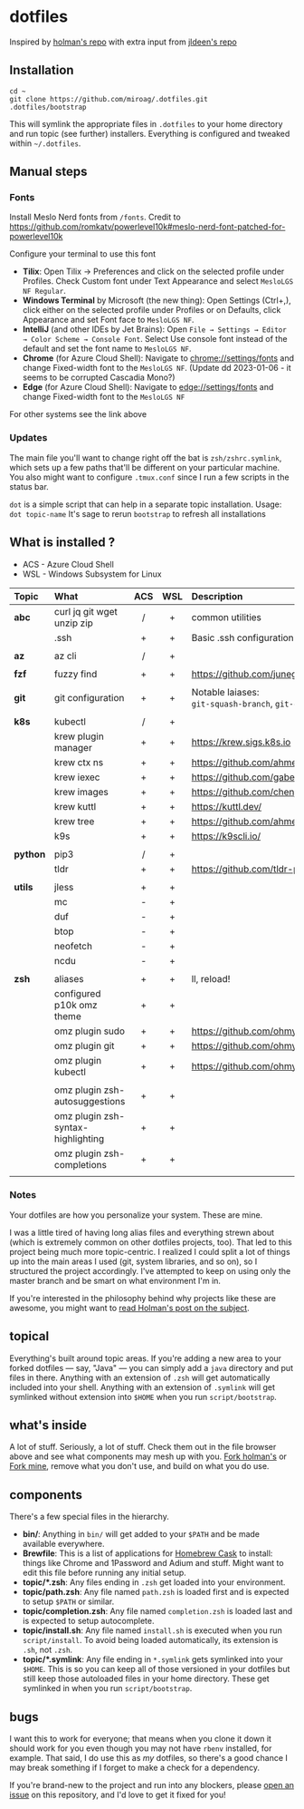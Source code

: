 # dotfiles
Inspired by [holman's repo](https://github.com/holman/dotfiles) with extra input from [jldeen's repo](https://github.com/jldeen/dotfiles)

## Installation
```shell
cd ~
git clone https://github.com/miroag/.dotfiles.git
.dotfiles/bootstrap
```

This will symlink the appropriate files in `.dotfiles` to your home directory and run topic (see further) installers.
Everything is configured and tweaked within `~/.dotfiles`.

## Manual steps
### Fonts
Install Meslo Nerd fonts from `/fonts`. Credit to https://github.com/romkatv/powerlevel10k#meslo-nerd-font-patched-for-powerlevel10k

Configure your terminal to use this font
- __Tilix__: Open Tilix → Preferences and click on the selected profile under Profiles.
Check Custom font under Text Appearance and select `MesloLGS NF Regular`.
- __Windows Terminal__ by Microsoft (the new thing): Open Settings (Ctrl+,),
click either on the selected profile under Profiles or on Defaults, click Appearance and set Font face to `MesloLGS NF`.
- __IntelliJ__ (and other IDEs by Jet Brains): Open `File → Settings → Editor → Color Scheme → Console Font`.
Select Use console font instead of the default and set the font name to `MesloLGS NF`.
- __Chrome__ (for Azure Cloud Shell):  Navigate to [chrome://settings/fonts](chrome://settings/fonts)
and change Fixed-width font to the `MesloLGS NF`. (Update dd 2023-01-06 - it seems to be corrupted Cascadia Mono?)
- __Edge__ (for Azure Cloud Shell):  Navigate to [edge://settings/fonts](edge://settings/fonts)
and change Fixed-width font to the `MesloLGS NF`

For other systems see the link above

### Updates

The main file you'll want to change right off the bat is `zsh/zshrc.symlink`,
which sets up a few paths that'll be different on your particular machine. You also might want to configure `.tmux.conf` since I run a few scripts in the status bar.

`dot` is a simple script that can help in a separate topic installation. Usage: `dot topic-name`
It's sage to rerun `bootstrap` to refresh all installations

## What is installed ?
- ACS - Azure Cloud Shell
- WSL - Windows Subsystem for Linux

| Topic      | What                               | ACS | WSL | Description                                                    |
|:-----------|:-----------------------------------|:---:|:---:|:---------------------------------------------------------------|
| **abc**    | curl jq git wget unzip zip         |  /  |  +  | common utilities                                               |
|            | .ssh                               |  +  |  +  | Basic .ssh configuration (no keys)                             |
|            |                                    |     |     |                                                                |
| **az**     | az cli                             |  /  |  +  |                                                                |
|            |                                    |     |     |                                                                |
| **fzf**    | fuzzy find                         |  +  |  +  | https://github.com/junegunn/fzf                                |
|            |                                    |     |     |                                                                |
| **git**    | git configuration                  |  +  |  +  | Notable laiases:<br/>`git-squash-branch`, `git-cleanup`        |
|            |                                    |     |     |                                                                |
| **k8s**    | kubectl                            |  /  |  +  |                                                                |
|            | krew plugin manager                |  +  |  +  | https://krew.sigs.k8s.io                                       |
|            | krew ctx ns                        |  +  |  +  | https://github.com/ahmetb/kubectx                              |
|            | krew iexec                         |  +  |  +  | https://github.com/gabeduke/kubectl-iexec                      |
|            | krew images                        |  +  |  +  | https://github.com/chenjiandongx/kubectl-images                |
|            | krew kuttl                         |  +  |  +  | https://kuttl.dev/                                             |
|            | krew tree                          |  +  |  +  | https://github.com/ahmetb/kubectl-tree                         |
|            | k9s                                |  +  |  +  | https://k9scli.io/                                             |
|            |                                    |     |     |                                                                |
| **python** | pip3                               |  /  |  +  |                                                                |
|            | tldr                               |  +  |  +  | https://github.com/tldr-pages/tldr                             |
|            |                                    |     |     |                                                                |
| **utils**  | jless                              |  +  |  +  |                                                                |
|            | mc                                 |  -  |  +  |                                                                |
|            | duf                                |  -  |  +  |                                                                |
|            | btop                               |  -  |  +  |                                                                |
|            | neofetch                           |  -  |  +  |                                                                |
|            | ncdu                               |  -  |  +  |                                                                |
|            |                                    |     |     |                                                                |
| **zsh**    | aliases                            |  +  |  +  | ll, reload!                                                    |
|            | configured p10k omz theme          |  +  |  +  |                                                                |
|            | omz plugin sudo                    |  +  |  +  | https://github.com/ohmyzsh/ohmyzsh/tree/master/plugins/sudo    |
|            | omz plugin git                     |  +  |  +  | https://github.com/ohmyzsh/ohmyzsh/tree/master/plugins/git     |
|            | omz plugin kubectl                 |  +  |  +  | https://github.com/ohmyzsh/ohmyzsh/tree/master/plugins/kubectl |
|            |                                    |     |     |                                                                |
|            | omz plugin zsh-autosuggestions     |  +  |  +  |                                                                |
|            | omz plugin zsh-syntax-highlighting |  +  |  +  |                                                                |
|            | omz plugin zsh-completions         |  +  |  +  |                                                                |
|            |                                    |     |     |                                                                |

### Notes
Your dotfiles are how you personalize your system. These are mine.

I was a little tired of having long alias files and everything strewn about
(which is extremely common on other dotfiles projects, too). That led to this
project being much more topic-centric. I realized I could split a lot of things
up into the main areas I used (git, system libraries, and so on), so I
structured the project accordingly.
I've attempted to keep on using only the master branch and be smart on what environment I'm in.

If you're interested in the philosophy behind why projects like these are
awesome, you might want to [read Holman's post on the
subject](http://zachholman.com/2010/08/dotfiles-are-meant-to-be-forked/).

## topical

Everything's built around topic areas. If you're adding a new area to your
forked dotfiles — say, "Java" — you can simply add a `java` directory and put
files in there. Anything with an extension of `.zsh` will get automatically
included into your shell. Anything with an extension of `.symlink` will get
symlinked without extension into `$HOME` when you run `script/bootstrap`.

## what's inside

A lot of stuff. Seriously, a lot of stuff. Check them out in the file browser
above and see what components may mesh up with you.
[Fork holman's](https://github.com/holman/dotfiles/fork) or [Fork mine](htps://github.com/jldeen/dotfiles/fork), remove what you don't
use, and build on what you do use.

## components

There's a few special files in the hierarchy.

- **bin/**: Anything in `bin/` will get added to your `$PATH` and be made
  available everywhere.
- **Brewfile**: This is a list of applications for [Homebrew Cask](https://caskroom.github.io) to install: things like Chrome and 1Password and Adium and stuff. Might want to edit this file before running any initial setup.
- **topic/\*.zsh**: Any files ending in `.zsh` get loaded into your
  environment.
- **topic/path.zsh**: Any file named `path.zsh` is loaded first and is
  expected to setup `$PATH` or similar.
- **topic/completion.zsh**: Any file named `completion.zsh` is loaded
  last and is expected to setup autocomplete.
- **topic/install.sh**: Any file named `install.sh` is executed when you run `script/install`. To avoid being loaded automatically, its extension is `.sh`, not `.zsh`.
- **topic/\*.symlink**: Any file ending in `*.symlink` gets symlinked into
  your `$HOME`. This is so you can keep all of those versioned in your dotfiles
  but still keep those autoloaded files in your home directory. These get
  symlinked in when you run `script/bootstrap`.

## bugs

I want this to work for everyone; that means when you clone it down it should
work for you even though you may not have `rbenv` installed, for example. That
said, I do use this as *my* dotfiles, so there's a good chance I may break
something if I forget to make a check for a dependency.

If you're brand-new to the project and run into any blockers, please
[open an issue](https://github.com/jldeen/dotfiles/issues) on this repository,
and I'd love to get it fixed for you!
